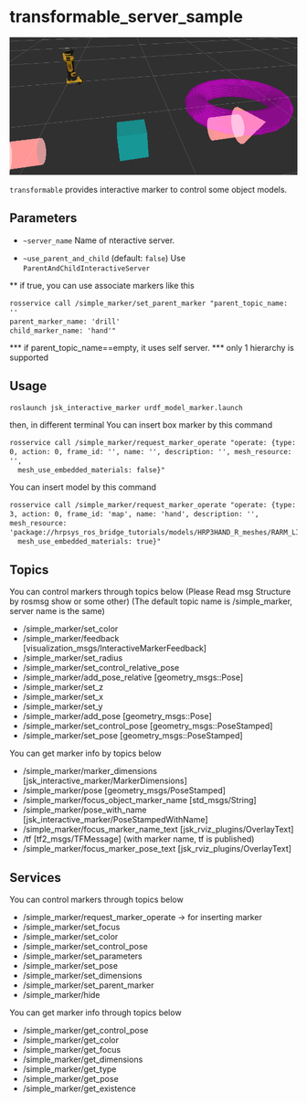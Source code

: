 # transformable_server_sample
![](../images/transformable_marker.png)

`transformable` provides interactive marker to control some object models.

## Parameters
* `~server_name`
  Name of nteractive server.

* `~use_parent_and_child` (default: `false`)
  Use `ParentAndChildInteractiveServer`

** if true, you can use associate markers like this
```
rosservice call /simple_marker/set_parent_marker "parent_topic_name: ''
parent_marker_name: 'drill'
child_marker_name: 'hand'"
```
*** if parent_topic_name==empty, it uses self server.
*** only 1 hierarchy is supported

## Usage

```
roslaunch jsk_interactive_marker urdf_model_marker.launch
```
then, in different terminal
You can insert box marker by this command
```
rosservice call /simple_marker/request_marker_operate "operate: {type: 0, action: 0, frame_id: '', name: '', description: '', mesh_resource: '',
  mesh_use_embedded_materials: false}"
```

You can insert model by this command
```
rosservice call /simple_marker/request_marker_operate "operate: {type: 3, action: 0, frame_id: 'map', name: 'hand', description: '', mesh_resource: 'package://hrpsys_ros_bridge_tutorials/models/HRP3HAND_R_meshes/RARM_LINK6_mesh.dae',
  mesh_use_embedded_materials: true}" 
```


## Topics
You can control markers through topics below
(Please Read msg Structure by rosmsg show or some other)
(The default topic name is /simple_marker, server name is the same)
 * /simple_marker/set_color
 * /simple_marker/feedback [visualization_msgs/InteractiveMarkerFeedback]
 * /simple_marker/set_radius
 * /simple_marker/set_control_relative_pose
 * /simple_marker/add_pose_relative [geometry_msgs::Pose]
 * /simple_marker/set_z
 * /simple_marker/set_x
 * /simple_marker/set_y
 * /simple_marker/add_pose [geometry_msgs::Pose]
 * /simple_marker/set_control_pose [geometry_msgs::PoseStamped]
 * /simple_marker/set_pose [geometry_msgs::PoseStamped]

You can get marker info by topics below
 * /simple_marker/marker_dimensions [jsk_interactive_marker/MarkerDimensions]
 * /simple_marker/pose [geometry_msgs/PoseStamped]
 * /simple_marker/focus_object_marker_name [std_msgs/String]
 * /simple_marker/pose_with_name [jsk_interactive_marker/PoseStampedWithName]
 * /simple_marker/focus_marker_name_text [jsk_rviz_plugins/OverlayText]
 * /tf [tf2_msgs/TFMessage] (with marker name, tf is published)
 * /simple_marker/focus_marker_pose_text [jsk_rviz_plugins/OverlayText]

## Services
You can control markers through topics below
 * /simple_marker/request_marker_operate -> for inserting marker
 * /simple_marker/set_focus
 * /simple_marker/set_color
 * /simple_marker/set_control_pose
 * /simple_marker/set_parameters
 * /simple_marker/set_pose
 * /simple_marker/set_dimensions
 * /simple_marker/set_parent_marker
 * /simple_marker/hide

You can get marker info through topics below
 * /simple_marker/get_control_pose
 * /simple_marker/get_color
 * /simple_marker/get_focus
 * /simple_marker/get_dimensions
 * /simple_marker/get_type
 * /simple_marker/get_pose
 * /simple_marker/get_existence



